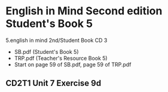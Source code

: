 # English in Mind Second edition Student's Book 5

5.english in mind 2nd/Student Book CD 3

- SB.pdf (Student's Book 5)
- TRP.pdf (Teacher's Resource Book 5)
- Start on page 59 of SB.pdf, page 59 of TRP.pdf

## CD2T1 Unit 7 Exercise 9d



